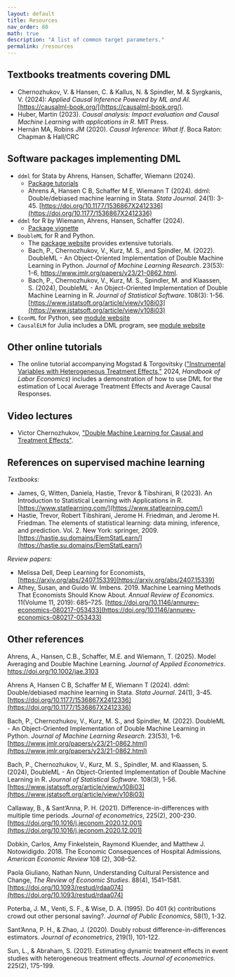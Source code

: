 ```yaml
---
layout: default
title: Resources
nav_order: 80
math: true
description: "A list of common target parameters."
permalink: /resources
---
```


## Textbooks treatments covering DML

- Chernozhukov, V. & Hansen, C. & Kallus, N. & Spindler, M. & Syrgkanis, V. (2024): *Applied Causal Inference Powered by ML and AI*. [https://causalml-book.org/](https://causalml-book.org/).
- Huber, Martin (2023). *Causal analysis: Impact evaluation and Causal Machine Learning with applications in R*. MIT Press.
- Hernán MA, Robins JM (2020). *Causal Inference: What If*. Boca Raton: Chapman & Hall/CRC

## Software packages implementing DML

- `ddml` for Stata by Ahrens, Hansen, Schaffer, Wiemann (2024). 
    - [Package tutorials](https://statalasso.github.io/)
    - Ahrens A, Hansen C B, Schaffer M E, Wiemann T (2024). ddml: Double/debiased machine learning in Stata. *Stata Journal*. 24(1): 3-45. [https://doi.org/10.1177/1536867X2412336](https://doi.org/10.1177/1536867X2412336)
- `ddml` for R by Wiemann, Ahrens, Hansen, Schaffer (2024).
    - [Package vignette](https://thomaswiemann.com/ddml/)
- `DoubleML` for R and Python. 
    - The [package website](https://docs.doubleml.org/) provides extensive tutorials. 
    - Bach, P., Chernozhukov, V., Kurz, M. S., and Spindler, M. (2022). DoubleML - An Object-Oriented Implementation of Double Machine Learning in Python. *Journal of Machine Learning Research*. 23(53): 1-6, https://www.jmlr.org/papers/v23/21-0862.html.
    - Bach, P., Chernozhukov, V., Kurz, M. S., Spindler, M. and Klaassen, S. (2024), DoubleML - An Object-Oriented Implementation of Double Machine Learning in R. *Journal of Statistical Software*. 108(3): 1-56. [https://www.jstatsoft.org/article/view/v108i03](https://www.jstatsoft.org/article/view/v108i03)
- `EconML` for Python, see [module website](https://econml.azurewebsites.net/) 
- `CausalELM` for Julia includes a DML program, see [module website](https://dscolby.github.io/CausalELM.jl/stable/)

## Other online tutorials

- The online tutorial accompanying Mogstad & Torgovitsky (["Instrumental Variables with Heterogeneous Treatment Effects,"](https://a-torgovitsky.github.io/ivhandbook.pdf) 2024, *Handbook of Labor Economics*) includes a demonstration of how to use DML for the estimation of Local Average Treatment Effects and Average Causal Responses.

## Video lectures 

- Victor Chernozhukov, ["Double Machine Learning for Causal and Treatment Effects"](https://www.youtube.com/watch?v=eHOjmyoPCFU).

## References on supervised machine learning

*Textbooks:*
- James, G, Witten, Daniela, Hastie, Trevor & Tibshirani, R (2023). An Introduction to Statistical Learning with Applications in R. [https://www.statlearning.com/](https://www.statlearning.com/) 
- Hastie, Trevor, Robert Tibshirani, Jerome H. Friedman, and Jerome H. Friedman. The elements of statistical learning: data mining, inference, and prediction. Vol. 2. New York: springer, 2009. [https://hastie.su.domains/ElemStatLearn/](https://hastie.su.domains/ElemStatLearn/)

*Review papers:*
- Melissa Dell, Deep Learning for Economists, [https://arxiv.org/abs/2407.15339](https://arxiv.org/abs/2407.15339)
- Athey, Susan, and Guido W. Imbens. 2019. Machine Learning Methods That Economists Should Know About. *Annual Review of Economics*. 11(Volume 11, 2019): 685–725. [https://doi.org/10.1146/annurev-economics-080217-053433](https://doi.org/10.1146/annurev-economics-080217-053433)

## Other references

Ahrens, A., Hansen, C.B., Schaffer, M.E. and Wiemann, T. (2025). Model Averaging and Double Machine Learning. *Journal of Applied Econometrics*. https://doi.org/10.1002/jae.3103

Ahrens A, Hansen C B, Schaffer M E, Wiemann T (2024). ddml: Double/debiased machine learning in Stata. *Stata Journal*. 24(1), 3-45. [https://doi.org/10.1177/1536867X2412336](https://doi.org/10.1177/1536867X2412336)

Bach, P., Chernozhukov, V., Kurz, M. S., and Spindler, M. (2022). DoubleML - An Object-Oriented Implementation of Double Machine Learning in Python. *Journal of Machine Learning Research*. 23(53), 1-6. [https://www.jmlr.org/papers/v23/21-0862.html](https://www.jmlr.org/papers/v23/21-0862.html)

Bach, P., Chernozhukov, V., Kurz, M. S., Spindler, M. and Klaassen, S. (2024), DoubleML - An Object-Oriented Implementation of Double Machine Learning in R. *Journal of Statistical Software*. 108(3), 1-56. [https://www.jstatsoft.org/article/view/v108i03](https://www.jstatsoft.org/article/view/v108i03)

Callaway, B., & Sant’Anna, P. H. (2021). Difference-in-differences with multiple time periods. *Journal of econometrics*, 225(2), 200-230. [https://doi.org/10.1016/j.jeconom.2020.12.001](https://doi.org/10.1016/j.jeconom.2020.12.001)

Dobkin, Carlos, Amy Finkelstein, Raymond Kluender, and Matthew J. Notowidigdo. 2018. The Economic Consequences of Hospital Admissions. *American Economic Review* 108 (2), 308–52. 

Paola Giuliano, Nathan Nunn, Understanding Cultural Persistence and Change, *The Review of Economic Studies*. 88(4), 1541–1581. [https://doi.org/10.1093/restud/rdaa074](https://doi.org/10.1093/restud/rdaa074)

Poterba, J. M., Venti, S. F., & Wise, D. A. (1995). Do 401 (k) contributions crowd out other personal saving?. *Journal of Public Economics*, 58(1), 1-32.

Sant’Anna, P. H., & Zhao, J. (2020). Doubly robust difference-in-differences estimators. *Journal of econometrics*, 219(1), 101-122.

Sun, L., & Abraham, S. (2021). Estimating dynamic treatment effects in event studies with heterogeneous treatment effects. *Journal of econometrics*. 225(2), 175-199.